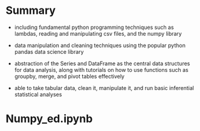 # Summary

- including fundamental python programming techniques such as lambdas, reading and manipulating csv files, and the numpy library

- data manipulation and cleaning techniques using the popular python pandas data science library 

- abstraction of the Series and DataFrame as the central data structures for data analysis, along with tutorials on how to use functions such as groupby, merge, and pivot tables effectively

- able to take tabular data, clean it, manipulate it, and run basic inferential statistical analyses

# Numpy_ed.ipynb



